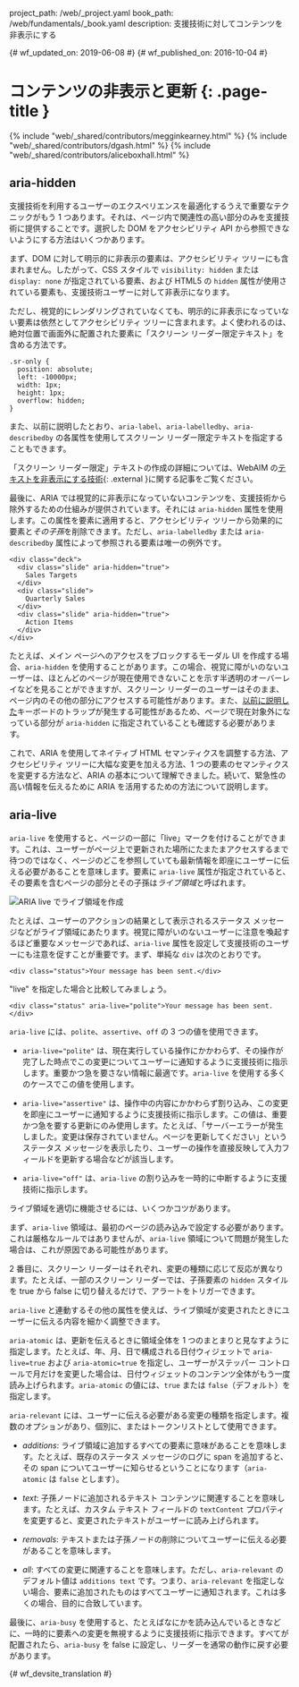 project_path: /web/_project.yaml
book_path: /web/fundamentals/_book.yaml
description: 支援技術に対してコンテンツを非表示にする


{# wf_updated_on: 2019-06-08 #}
{# wf_published_on: 2016-10-04 #}

# コンテンツの非表示と更新 {: .page-title }

{% include "web/_shared/contributors/megginkearney.html" %}
{% include "web/_shared/contributors/dgash.html" %}
{% include "web/_shared/contributors/aliceboxhall.html" %}

##  aria-hidden

支援技術を利用するユーザーのエクスペリエンスを最適化するうえで重要なテクニックがもう 1 つあります。それは、ページ内で関連性の高い部分のみを支援技術に提供することです。選択した DOM をアクセシビリティ API から参照できないようにする方法はいくつかあります。


まず、DOM に対して明示的に非表示の要素は、アクセシビリティ ツリーにも含まれません。したがって、CSS スタイルで `visibility:
hidden` または `display: none` が指定されている要素、および HTML5 の `hidden` 属性が使用されている要素も、支援技術ユーザーに対して非表示になります。


ただし、視覚的にレンダリングされていなくても、明示的に非表示になっていない要素は依然としてアクセシビリティ ツリーに含まれます。よく使われるのは、絶対位置で画面外に配置された要素に「スクリーン リーダー限定テキスト」を含める方法です。



    .sr-only {
      position: absolute;
      left: -10000px;
      width: 1px;
      height: 1px;
      overflow: hidden;
    }


また、以前に説明したとおり、`aria-label`、`aria-labelledby`、`aria-describedby` の各属性を使用してスクリーン リーダー限定テキストを指定することもできます。



「スクリーン リーダー限定」テキストの作成の詳細については、WebAIM の[テキストを非表示にする技術](https://webaim.org/techniques/css/invisiblecontent/#techniques){: .external }に関する記事をご覧ください。



最後に、ARIA では視覚的に非表示になっていないコンテンツを、支援技術から除外するための仕組みが提供されています。それには `aria-hidden` 属性を使用します。この属性を要素に適用すると、アクセシビリティ ツリーから効果的に要素と*その子孫*を削除できます。ただし、`aria-labelledby` または `aria-describedby` 属性によって参照される要素は唯一の例外です。


    <div class="deck">
      <div class="slide" aria-hidden="true">
        Sales Targets
      </div>
      <div class="slide">
        Quarterly Sales
      </div>
      <div class="slide" aria-hidden="true">
        Action Items
      </div>
    </div>

たとえば、メイン ページへのアクセスをブロックするモーダル UI を作成する場合、`aria-hidden` を使用することがあります。この場合、視覚に障がいのないユーザーは、ほとんどのページが現在使用できないことを示す半透明のオーバーレイなどを見ることができますが、スクリーン リーダーのユーザーはそのまま、ページ内のその他の部分にアクセスする可能性があります。また、[以前に説明した](/web/fundamentals/accessibility/focus/using-tabindex#modals-and-keyboard-traps)キーボードのトラップが発生する可能性があるため、ページで現在対象外になっている部分が `aria-hidden` に指定されていることも確認する必要があります。




これで、ARIA を使用してネイティブ HTML セマンティクスを調整する方法、アクセシビリティ ツリーに大幅な変更を加える方法、1 つの要素のセマンティクスを変更する方法など、ARIA の基本について理解できました。続いて、緊急性の高い情報を伝えるために ARIA を活用するための方法について説明します。




##  aria-live

`aria-live` を使用すると、ページの一部に「live」マークを付けることができます。これは、ユーザーがページ上で更新された場所にたまたまアクセスするまで待つのではなく、ページのどこを参照していても最新情報を即座にユーザーに伝える必要があることを意味します。要素に `aria-live` 属性が指定されていると、その要素を含むページの部分とその子孫は*ライブ領域*と呼ばれます。



![ARIA live でライブ領域を作成](imgs/aria-live.jpg)

たとえば、ユーザーのアクションの結果として表示されるステータス メッセージなどがライブ領域にあたります。視覚に障がいのないユーザーに注意を喚起するほど重要なメッセージであれば、`aria-live` 属性を設定して支援技術のユーザーにも注意を促すことが重要です。まず、単純な `div` は次のとおりです。


    <div class="status">Your message has been sent.</div>


"live" を指定した場合と比較してみましょう。


    <div class="status" aria-live="polite">Your message has been sent.</div>


`aria-live` には、`polite`、`assertive`、`off` の 3 つの値を使用できます。

 - `aria-live="polite"` は、現在実行している操作にかかわらず、その操作が完了した時点でこの変更についてユーザーに通知するように支援技術に指示します。重要かつ急を要さない情報に最適です。`aria-live` を使用する多くのケースでこの値を使用します。


 - `aria-live="assertive"` は、操作中の内容にかかわらず割り込み、この変更を即座にユーザーに通知するように支援技術に指示します。この値は、重要かつ急を要する更新にのみ使用します。たとえば、「サーバーエラーが発生しました。変更は保存されていません。ページを更新してください」というステータス メッセージを表示したり、ユーザーの操作を直接反映して入力フィールドを更新する場合などが該当します。




 - `aria-live="off"` は、`aria-live` の割り込みを一時的に中断するように支援技術に指示します。


ライブ領域を適切に機能させるには、いくつかコツがあります。

まず、`aria-live` 領域は、最初のページの読み込みで設定する必要があります。これは厳格なルールではありませんが、`aria-live` 領域について問題が発生した場合は、これが原因である可能性があります。



2 番目に、スクリーン リーダーはそれぞれ、変更の種類に応じて反応が異なります。たとえば、一部のスクリーン リーダーでは、子孫要素の `hidden` スタイルを true から false に切り替えるだけで、アラートをトリガーできます。


`aria-live` と連動するその他の属性を使えば、ライブ領域が変更されたときにユーザーに伝える内容を細かく調整できます。


`aria-atomic` は、更新を伝えるときに領域全体を 1 つのまとまりと見なすように指定します。たとえば、年、月、日で構成される日付ウィジェットで `aria-live=true` および `aria-atomic=true` を指定し、ユーザーがステッパー コントロールで月だけを変更した場合は、日付ウィジェットのコンテンツ全体がもう一度読み上げられます。`aria-atomic` の値には、`true` または `false`（デフォルト）を指定します。





`aria-relevant` には、ユーザーに伝える必要がある変更の種類を指定します。複数のオプションがあり、個別に、またはトークンリストとして使用できます。


 - *additions*: ライブ領域に追加するすべての要素に意味があることを意味します。たとえば、既存のステータス メッセージのログに span を追加すると、その span についてユーザーに知らせるということになります（`aria-atomic` は `false` とします）。


 - *text*: 子孫ノードに追加されるテキスト コンテンツに関連することを意味します。たとえば、カスタム テキスト フィールドの `textContent` プロパティを変更すると、変更されたテキストがユーザーに読み上げられます。

 - *removals*: テキストまたは子孫ノードの削除についてユーザーに伝える必要があることを意味します。

 - *all*: すべての変更に関連することを意味します。ただし、`aria-relevant` のデフォルト値は `additions text` です。つまり、`aria-relevant` を指定しない場合、要素に追加されたものはすべてユーザーに通知されます。これは多くの場合、目的に合致しています。




最後に、`aria-busy` を使用すると、たとえばなにかを読み込んでいるときなどに、一時的に要素への変更を無視するように支援技術に指示できます。すべてが配置されたら、`aria-busy` を false に設定し、リーダーを通常の動作に戻す必要があります。





{# wf_devsite_translation #}
